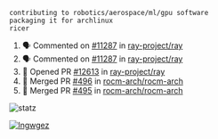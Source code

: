 ```
contributing to robotics/aerospace/ml/gpu software
packaging it for archlinux
ricer
```

<!--START_SECTION:activity-->
1. 🗣 Commented on [#11287](https://github.com/ray-project/ray/issues/11287) in [ray-project/ray](https://github.com/ray-project/ray)
2. 🗣 Commented on [#11287](https://github.com/ray-project/ray/issues/11287) in [ray-project/ray](https://github.com/ray-project/ray)
3. 💪 Opened PR [#12613](https://github.com/ray-project/ray/pull/12613) in [ray-project/ray](https://github.com/ray-project/ray)
4. 🎉 Merged PR [#496](https://github.com/rocm-arch/rocm-arch/pull/496) in [rocm-arch/rocm-arch](https://github.com/rocm-arch/rocm-arch)
5. 🎉 Merged PR [#495](https://github.com/rocm-arch/rocm-arch/pull/495) in [rocm-arch/rocm-arch](https://github.com/rocm-arch/rocm-arch)
<!--END_SECTION:activity-->


![statz](https://github-readme-stats.vercel.app/api?username=acxz&include_all_commits=true&show_icons=true)

[![lngwgez](https://github-readme-stats.vercel.app/api/top-langs/?username=acxz&layout=compact)](https://github.com/acxz/github-readme-stats)


<!--
**acxz/acxz** is a ✨ _special_ ✨ repository because its `README.md` (this file) appears on your GitHub profile.

Here are some ideas to get you started:

- 🔭 I’m currently working on ...
- 🌱 I’m currently learning ...
- 👯 I’m looking to collaborate on ...
- 🤔 I’m looking for help with ...
- 💬 Ask me about ...
- 📫 How to reach me: ...
- 😄 Pronouns: ...
- ⚡ Fun fact: ...
-->
